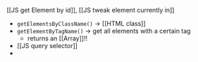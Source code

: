 [[JS get Element by id]], [[JS tweak element currently in]]

- `getElementsByClassName()` -> [[HTML class]]
- `getElementByTagName()` -> get all elements with a certain tag
	- returns an [[Array]]!!
 - [[JS query selector]]
 - 